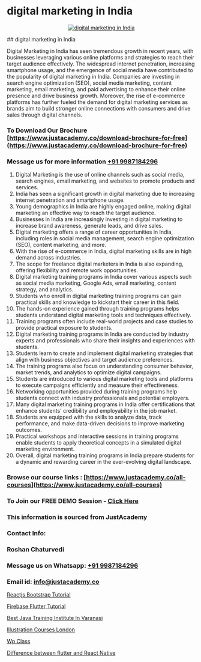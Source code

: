 # digital marketing in India

<p align="center">
  <a href="https://justacademy.co/course-detail/digital-marketing">
    <img src="https://justacademy.co/storage2/course_image/1676636720_course_image.webp" alt="digital marketing in India">
  </a>
</p>
## digital marketing in India

Digital Marketing in India has seen tremendous growth in recent years, with businesses leveraging various online platforms and strategies to reach their target audience effectively. The widespread internet penetration, increasing smartphone usage, and the emergence of social media have contributed to the popularity of digital marketing in India. Companies are investing in search engine optimization (SEO), social media marketing, content marketing, email marketing, and paid advertising to enhance their online presence and drive business growth. Moreover, the rise of e-commerce platforms has further fueled the demand for digital marketing services as brands aim to build stronger online connections with consumers and drive sales through digital channels.
### To Download Our Brochure [https://www.justacademy.co/download-brochure-for-free](https://www.justacademy.co/download-brochure-for-free)
### Message us for more information [+91 9987184296](https://api.whatsapp.com/send?phone=919987184296)
1) Digital Marketing is the use of online channels such as social media, search engines, email marketing, and websites to promote products and services.
2) India has seen a significant growth in digital marketing due to increasing internet penetration and smartphone usage.
3) Young demographics in India are highly engaged online, making digital marketing an effective way to reach the target audience.
4) Businesses in India are increasingly investing in digital marketing to increase brand awareness, generate leads, and drive sales.
5) Digital marketing offers a range of career opportunities in India, including roles in social media management, search engine optimization (SEO), content marketing, and more.
6) With the rise of e-commerce in India, digital marketing skills are in high demand across industries.
7) The scope for freelance digital marketers in India is also expanding, offering flexibility and remote work opportunities.
8) Digital marketing training programs in India cover various aspects such as social media marketing, Google Ads, email marketing, content strategy, and analytics.
9) Students who enroll in digital marketing training programs can gain practical skills and knowledge to kickstart their career in this field.
10) The hands-on experience gained through training programs helps students understand digital marketing tools and techniques effectively.
11) Training programs often include real-world projects and case studies to provide practical exposure to students.
12) Digital marketing training programs in India are conducted by industry experts and professionals who share their insights and experiences with students.
13) Students learn to create and implement digital marketing strategies that align with business objectives and target audience preferences.
14) The training programs also focus on understanding consumer behavior, market trends, and analytics to optimize digital campaigns.
15) Students are introduced to various digital marketing tools and platforms to execute campaigns efficiently and measure their effectiveness.
16) Networking opportunities provided during training programs help students connect with industry professionals and potential employers.
17) Many digital marketing training programs in India offer certifications that enhance students' credibility and employability in the job market.
18) Students are equipped with the skills to analyze data, track performance, and make data-driven decisions to improve marketing outcomes.
19) Practical workshops and interactive sessions in training programs enable students to apply theoretical concepts in a simulated digital marketing environment.
20) Overall, digital marketing training programs in India prepare students for a dynamic and rewarding career in the ever-evolving digital landscape.

### Browse our course links : [https://www.justacademy.co/all-courses](https://www.justacademy.co/all-courses) 
### To Join our FREE DEMO Session - [Click Here](https://www.justacademy.co/register-for-course-demo)


### This information is sourced from JustAcademy
### Contact Info:
### Roshan Chaturvedi
### Message us on Whatsapp: [+91 9987184296](https://api.whatsapp.com/send?phone=919987184296)
### Email id: [info@justacademy.co](mailto:info@justacademy.co)
                
[Reactjs Bootstrap Tutorial](https://www.linkedin.com/pulse/reactjs-bootstrap-tutorial-justacademy-belfast-0fjpe?trackingId=iLu%2BI%2B73AlEKI%2BhgcnHeCw%3D%3D&lipi=urn%3Ali%3Apage%3Ad_flagship3_company_admin%3BZ5ESut9VQxyQx%2BjF%2F1FLaA%3D%3D)

[Firebase Flutter Tutorial](https://www.linkedin.com/pulse/firebase-flutter-tutorial-justacademy-delhi-it0mc/)

[Best Java Training Institute In Varanasi](https://medium.com/@justacademytraining/best-java-training-institute-in-varanasi-a5e70538a23d)

[Illustration Courses London](https://medium.com/@negishivu99/illustration-courses-london-02006928d8fa)

[Wp Class](https://justacademyin.github.io/justacademy/wp-class)

[Difference between flutter and React Native](https://justacademyin.github.io/justacademy/difference-between-flutter-and-react-native)

